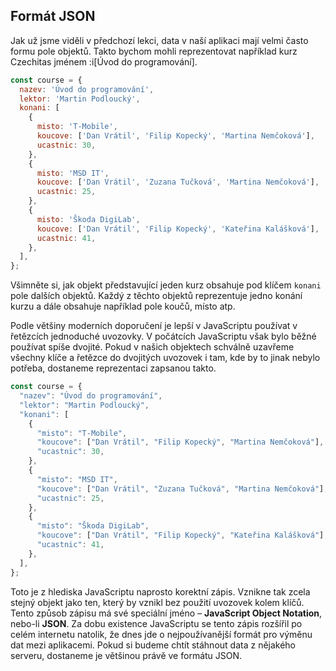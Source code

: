 ## Formát JSON

Jak už jsme viděli v předchozí lekci, data v naší aplikaci mají velmi často formu pole objektů. Takto bychom mohli reprezentovat například kurz Czechitas jménem :i[Úvod do programování].

```js
const course = {
  nazev: 'Úvod do programování',
  lektor: 'Martin Podloucký',
  konani: [
    {
      misto: 'T-Mobile',
      koucove: ['Dan Vrátil', 'Filip Kopecký', 'Martina Nemčoková'],
      ucastnic: 30,
    },
    {
      misto: 'MSD IT',
      koucove: ['Dan Vrátil', 'Zuzana Tučková', 'Martina Nemčoková'],
      ucastnic: 25,
    },
    {
      misto: 'Škoda DigiLab',
      koucove: ['Dan Vrátil', 'Filip Kopecký', 'Kateřina Kalášková'],
      ucastnic: 41,
    },
  ],
};
```

Všimněte si, jak objekt představující jeden kurz obsahuje pod klíčem `konani` pole dalších objektů. Každý z těchto objektů reprezentuje jedno konání kurzu a dále obsahuje například pole koučů, místo atp.

Podle většiny moderních doporučení je lepší v JavaScriptu používat v řetězcích jednoduché uvozovky. V počátcích JavaScriptu však bylo běžné používat spíše dvojité. Pokud v našich objektech schválně uzavřeme všechny klíče a řetězce do dvojitých uvozovek i tam, kde by to jinak nebylo potřeba, dostaneme reprezentaci zapsanou takto.

<!-- prettier-ignore -->
```js
const course = {
  "nazev": "Úvod do programování",
  "lektor": "Martin Podloucký",
  "konani": [
    {
      "misto": "T-Mobile",
      "koucove": ["Dan Vrátil", "Filip Kopecký", "Martina Nemčoková"],
      "ucastnic": 30,
    },
    {
      "misto": "MSD IT",
      "koucove": ["Dan Vrátil", "Zuzana Tučková", "Martina Nemčoková"],
      "ucastnic": 25,
    },
    {
      "misto": "Škoda DigiLab",
      "koucove": ["Dan Vrátil", "Filip Kopecký", "Kateřina Kalášková"],
      "ucastnic": 41,
    },
  ],
};
```

Toto je z hlediska JavaScriptu naprosto korektní zápis. Vznikne tak zcela stejný objekt jako ten, který by vznikl bez použití uvozovek kolem klíčů. Tento způsob zápisu má své speciální jméno – **JavaScript Object Notation**, nebo-li **JSON**. Za dobu existence JavaScriptu se tento zápis rozšířil po celém internetu natolik, že dnes jde o nejpoužívanější formát pro výměnu dat mezi aplikacemi. Pokud si budeme chtít stáhnout data z nějakého serveru, dostaneme je většinou právě ve formátu JSON.

